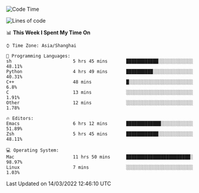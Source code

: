 <!--START_SECTION:waka-->
![Code Time](http://img.shields.io/badge/Code%20Time-652%20hrs%2023%20mins-blue)

![Lines of code](https://img.shields.io/badge/From%20Hello%20World%20I%27ve%20Written-22%20Thousand%20lines%20of%20code-blue)

📊 **This Week I Spent My Time On** 

```text
⌚︎ Time Zone: Asia/Shanghai

💬 Programming Languages: 
sh                       5 hrs 45 mins       ████████████░░░░░░░░░░░░░   48.11% 
Python                   4 hrs 49 mins       ██████████░░░░░░░░░░░░░░░   40.31% 
C++                      48 mins             █░░░░░░░░░░░░░░░░░░░░░░░░   6.8% 
C                        13 mins             ░░░░░░░░░░░░░░░░░░░░░░░░░   1.91% 
Other                    12 mins             ░░░░░░░░░░░░░░░░░░░░░░░░░   1.78%

🔥 Editors: 
Emacs                    6 hrs 12 mins       █████████████░░░░░░░░░░░░   51.89% 
Zsh                      5 hrs 45 mins       ████████████░░░░░░░░░░░░░   48.11%

💻 Operating System: 
Mac                      11 hrs 50 mins      ████████████████████████░   98.97% 
Linux                    7 mins              ░░░░░░░░░░░░░░░░░░░░░░░░░   1.03%

```


 Last Updated on 14/03/2022 12:46:10 UTC
<!--END_SECTION:waka-->
